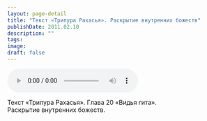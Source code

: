 ```yaml
---
layout: page-detail
title: "Текст «Трипура Рахасья». Раскрытие внутренних божеств"
publishDate: 2011.02.10
description: ""
tags:
image:
draft: false
---
```


<audio title="2011.02.10 - Текст «Трипура Рахасья». Раскрытие внутренних божеств.mp3" src="/upload/iblock/280/28059f8d046cbc10fe64c29bf880a841.mp3" controls=""></audio>

 Текст «Трипура Рахасья». Глава 20 «Видья гита».  
 Раскрытие внутренних божеств.  

  
